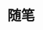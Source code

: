 ---
title: 随笔
description:
image:

# Badge style
style:
    background: "#2a9d8f"
    color: "#fff"
---